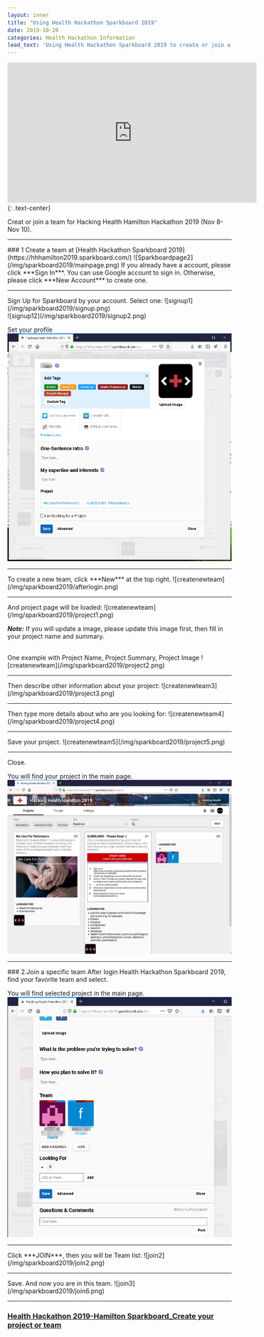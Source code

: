```yaml
---
layout: inner
title: "Using Health Hackathon Sparkboard 2019"
date: 2019-10-20
categories: Health Hackathon Information
lead_text: 'Using Health Hackathon Sparkboard 2019 to create or join a team'
---
```

<iframe width="560" height="315" src="https://play.vidyard.com/zFvtSR46HNYnbef3y8p7Ha?disable_analytics=0&amp;preload=auto&amp;controller=hubs&amp;action=show&amp;type=inline&amp;v=4.2.16&amp;disable_popouts=1" frameborder="0" allow="accelerometer; autoplay; encrypted-media; gyroscope; picture-in-picture" allowfullscreen></iframe>
{: .text-center}

Creat or join a team for Hacking Health Hamilton Hackathon 2019 (Nov 8- Nov 10).
<hr>
### 1 Create a team at [Health Hackathon Sparkboard 2019](https://hhhamilton2019.sparkboard.com/)
![Sparkboardpage2](/img/sparkboard2019/mainpage.png)
If you already have a account, please click ***Sign In***. You can use Google account to sign in. Otherwise, please click ***New Account*** to create one. 
<hr>
Sign Up for Sparkboard by your account. Select one:
![signup1](/img/sparkboard2019/signup.png)
<br>
![signup12](/img/sparkboard2019/signup2.png)

Set your profile
![profile](/img/sparkboard2019/profile.png)
<hr>
To create a new team, click ***New*** at the top right.
![createnewteam](/img/sparkboard2019/afterlogin.png)
<hr>
And project page will be loaded:
![createnewteam](/img/sparkboard2019/project1.png)

***Note:*** If you will update a image, please update this image first, then fill in your project name and summary.

<br>
One example with Project Name, Project Summary, Project Image
![createnewteam](/img/sparkboard2019/project2.png)
<br>
<hr>
Then describe other information about your project:
![createnewteam3](/img/sparkboard2019/project3.png)
<br>
<hr>
Then type more details about who are you looking for:
![createnewteam4](/img/sparkboard2019/project4.png)
<br>
<hr>
Save your project.
![createnewteam5](/img/sparkboard2019/project5.png)
<br>
<hr>
Close.

You will find your project in the main page.
![createnewteam6](/img/sparkboard2019/aftercreate2.png)

<hr>
### 2.Join a specific team
After login Health Hackathon Sparkboard 2019, find your favorite team and select. 

You will find selected project in the main page.
![join1](/img/sparkboard2019/join1.png)
<hr>
Click ***JOIN***, then you will be Team list:
![join2](/img/sparkboard2019/join2.png)
<hr>
Save. And now you are in this team.
![join3](/img/sparkboard2019/join6.png)
<hr>

### [ Health Hackathon 2019-Hamilton Sparkboard_Create your project or team](https://hhhamilton2019.sparkboard.com/)



